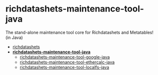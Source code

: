 # richdatashets-maintenance-tool-java
The stand-alone maintenance tool core for Richdatashets and Metatables!  (in Java)

+ [richdatashets](https://github.com/PuppyPi/richdatashets)
+ **[richdatashets-maintenance-tool-java](https://github.com/PuppyPi/richdatashets-maintenance-tool-java)**
   + [richdatashets-maintenance-tool-google-java](https://github.com/PuppyPi/richdatashets-maintenance-tool-google-java)
   + [richdatashets-maintenance-tool-ethercalc-java](https://github.com/PuppyPi/richdatashets-maintenance-tool-ethercalc-java)
   + [richdatashets-maintenance-tool-localfs-java](https://github.com/PuppyPi/richdatashets-maintenance-tool-localfs-java)
